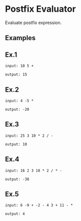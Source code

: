 # Postfix Evaluator

Evaluate postfix expression.

## Examples

## Ex.1

```text
input: 10 5 +
```

```text
output: 15
```

## Ex.2

```text
input: 4 -5 *
```

```text
output: -20
```

## Ex.3

```text
input: 25 3 10 * 2 / -
```

```text
output: 10
```

## Ex.4

```text
input: 16 2 3 18 * 2 / * -
```

```text
output: -38
```

## Ex.5

```text
input: 6 -9 + -2 - 4 3 + 11 - *
```

```text
output: 4
```
